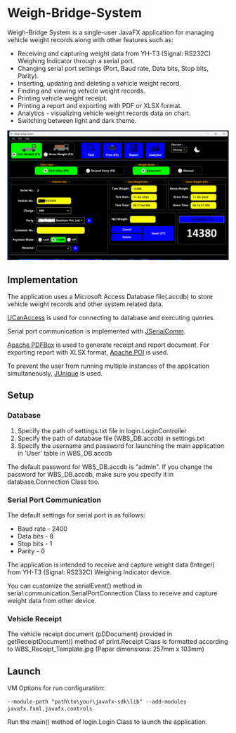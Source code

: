 # Weigh-Bridge-System
Weigh-Bridge System is a single-user JavaFX application for managing vehicle weight records along with other features
such as:

* Receiving and capturing weight data from YH-T3 (Signal: RS232C) Weighing Indicator through a serial port.
* Changing serial port settings (Port, Baud rate, Data bits, Stop bits, Parity).
* Inserting, updating and deleting a vehicle weight record.
* Finding and viewing vehicle weight records.
* Printing vehicle weight receipt.
* Printing a report and exporting with PDF or XLSX format.
* Analytics - visualizing vehicle weight records data on chart.
* Switching between light and dark theme.

![Main view](SNAPSHOTS/main_view.png)

## Implementation
The application uses a Microsoft Access Database file(.accdb) to store vehicle weight records and other system related
data.

[UCanAccess](https://ucanaccess.sourceforge.net/site.html) is used for connecting to database and executing queries.

Serial port communication is implemented with [JSerialComm](https://fazecast.github.io/jSerialComm/).

[Apache PDFBox](https://pdfbox.apache.org/) is used to generate receipt and report document. For exporting report with
XLSX format, [Apache POI](https://poi.apache.org/) is used.

To prevent the user from running multiple instances of the application simultaneously,
[JUnique](http://www.sauronsoftware.it/projects/junique/) is used.

## Setup
### Database
1) Specify the path of settings.txt file in login.LoginController
2) Specify the path of database file (WBS_DB.accdb) in settings.txt
3) Specify the username and password for launching the main application in 'User' table in WBS_DB.accdb

The default password for WBS_DB.accdb is "admin". If you change the password for WBS_DB.accdb, make sure you specify it
in database.Connection Class too.

### Serial Port Communication
The default settings for serial port is as follows:
* Baud rate - 2400
* Data bits - 8
* Stop bits - 1
* Parity - 0

The application is intended to receive and capture weight data (Integer) from YH-T3 (Signal: RS232C) Weighing Indicator
device.

You can customize the serialEvent() method in serial.communication.SerialPortConnection Class to receive and capture
weight data from other device.

### Vehicle Receipt
The vehicle receipt document (pDDocument) provided in getReceiptDocument() method of print.Receipt Class is formatted
according to WBS_Receipt_Template.jpg (Paper dimensions: 257mm x 103mm)

## Launch
VM Options for run configuration:

```
--module-path "path\to\your\javafx-sdk\lib" --add-modules javafx.fxml,javafx.controls
```

Run the main() method of login.Login Class to launch the application.